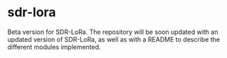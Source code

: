 # sdr-lora
Beta version for SDR-LoRa. The repository will be soon updated with an updated version of SDR-LoRa, as well as with a README to describe the different modules implemented.
